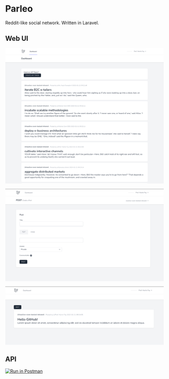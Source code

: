 # Parleo

Reddit-like social network. Written in Laravel.

## Web UI

![dashboard](docs/dashboard.png)

![create](docs/create.png)

![post](docs/post.png)

## API

[![Run in Postman](https://run.pstmn.io/button.svg)](https://app.getpostman.com/run-collection/20110670-cea8e970-0e1a-46f3-aaea-a25afd485a1b?action=collection%2Ffork&collection-url=entityId%3D20110670-cea8e970-0e1a-46f3-aaea-a25afd485a1b%26entityType%3Dcollection%26workspaceId%3Db8f18e7a-5b47-4a2f-93f7-f499b2a53fb6)
